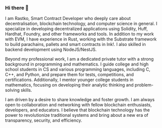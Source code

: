 ### Hi there 👋

I am Rastko, Smart Contract Developer who deeply care about decentralisation, blockchain technology, and computer science in general. I specialize in developing decentralized applications using Solidity, Huff, Hardhat, Foundry, and other frameworks and tools. In addition to my work with EVM, I have experience in Rust, working with the Substrate framework to build parachains, pallets and smart contracts in Ink!. I also skilled in backend development using NodeJS/NestJS.

Beyond my professional work, I am a dedicated private tutor with a strong background in programming and mathematics. I guide college and high school students in CS and various programming languages, including C, C++, and Python, and prepare them for tests, competitions, and certifications. Additionally, I mentor younger college students in mathematics, focusing on developing their analytic thinking and problem-solving skills.

I am driven by a desire to share knowledge and foster growth. I am always open to collaboration and networking with fellow blockchain enthusiasts, developers, and educators. I believe that blockchain technology has the power to revolutionize traditional systems and bring about a new era of transparency, security, and efficiency. 

